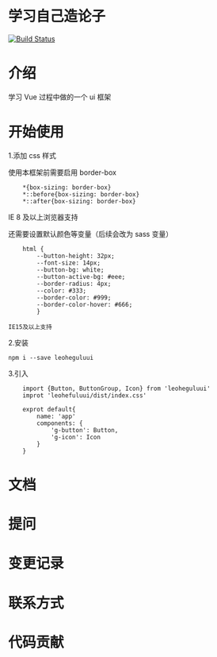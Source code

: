 # 学习自己造论子

[![Build Status](https://www.travis-ci.org/FanHHHHH/wheels.svg?branch=master)](https://www.travis-ci.org/FanHHHHH/wheels)

# 介绍

学习 Vue 过程中做的一个 ui 框架

# 开始使用

1.添加 css 样式

使用本框架前需要启用 border-box

```
    *{box-sizing: border-box}
    *::before{box-sizing: border-box}
    *::after{box-sizing: border-box}

```

IE 8 及以上浏览器支持

还需要设置默认颜色等变量（后续会改为 sass 变量）

```
    html {
        --button-height: 32px;
        --font-size: 14px;
        --button-bg: white;
        --button-active-bg: #eee;
        --border-radius: 4px;
        --color: #333;
        --border-color: #999;
        --border-color-hover: #666;
        }

```

    IE15及以上支持

2.安装

`npm i --save leoheguluui`

3.引入

```
    import {Button, ButtonGroup, Icon} from 'leoheguluui'
    improt 'leohefuluui/dist/index.css'

    exprot default{
        name: 'app'
        components: {
            'g-button': Button,
            'g-icon': Icon
        }
    }
```

# 文档

# 提问

# 变更记录

# 联系方式

# 代码贡献
